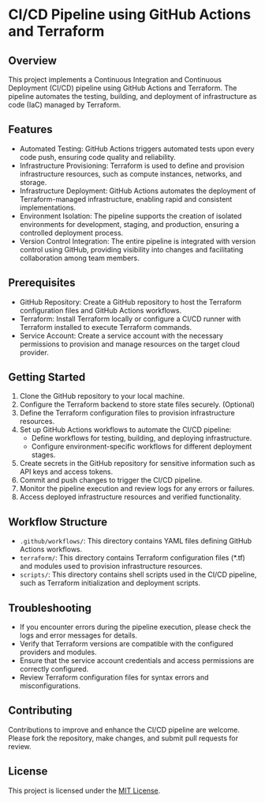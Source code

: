 # CI/CD Pipeline using GitHub Actions and Terraform

## Overview
This project implements a Continuous Integration and Continuous Deployment (CI/CD) pipeline using GitHub Actions and Terraform. The pipeline automates the testing, building, and deployment of infrastructure as code (IaC) managed by Terraform.

## Features
- Automated Testing: GitHub Actions triggers automated tests upon every code push, ensuring code quality and reliability.
- Infrastructure Provisioning: Terraform is used to define and provision infrastructure resources, such as compute instances, networks, and storage.
- Infrastructure Deployment: GitHub Actions automates the deployment of Terraform-managed infrastructure, enabling rapid and consistent implementations.
- Environment Isolation: The pipeline supports the creation of isolated environments for development, staging, and production, ensuring a controlled deployment process.
- Version Control Integration: The entire pipeline is integrated with version control using GitHub, providing visibility into changes and facilitating collaboration among team members.

## Prerequisites
- GitHub Repository: Create a GitHub repository to host the Terraform configuration files and GitHub Actions workflows.
- Terraform: Install Terraform locally or configure a CI/CD runner with Terraform installed to execute Terraform commands.
- Service Account: Create a service account with the necessary permissions to provision and manage resources on the target cloud provider.

## Getting Started
1. Clone the GitHub repository to your local machine.
2. Configure the Terraform backend to store state files securely. (Optional)
3. Define the Terraform configuration files to provision infrastructure resources.
4. Set up GitHub Actions workflows to automate the CI/CD pipeline:
    - Define workflows for testing, building, and deploying infrastructure.
    - Configure environment-specific workflows for different deployment stages.
5. Create secrets in the GitHub repository for sensitive information such as API keys and access tokens.
6. Commit and push changes to trigger the CI/CD pipeline.
7. Monitor the pipeline execution and review logs for any errors or failures.
8. Access deployed infrastructure resources and verified functionality.

## Workflow Structure
- `.github/workflows/`: This directory contains YAML files defining GitHub Actions workflows.
- `terraform/`: This directory contains Terraform configuration files (*.tf) and modules used to provision infrastructure resources.
- `scripts/`: This directory contains shell scripts used in the CI/CD pipeline, such as Terraform initialization and deployment scripts.

## Troubleshooting
- If you encounter errors during the pipeline execution, please check the logs and error messages for details.
- Verify that Terraform versions are compatible with the configured providers and modules.
- Ensure that the service account credentials and access permissions are correctly configured.
- Review Terraform configuration files for syntax errors and misconfigurations.

## Contributing
Contributions to improve and enhance the CI/CD pipeline are welcome. Please fork the repository, make changes, and submit pull requests for review.

## License
This project is licensed under the [MIT License](LICENSE).

